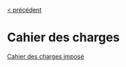 [< précédent](../README.md)

# Cahier des charges

[Cahier des charges imposé](./Projet_eCommerce.pdf)
